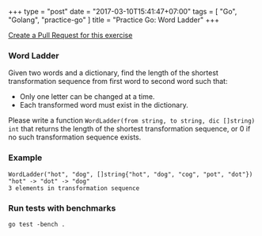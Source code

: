 +++
type = "post"
date = "2017-03-10T15:41:47+07:00"
tags = [ "Go", "Golang", "practice-go" ]
title = "Practice Go: Word Ladder"
+++

[Create a Pull Request for this exercise](https://github.com/plutov/practice-go/tree/master/wordladder)

### Word Ladder

Given two words and a dictionary, find the length of the shortest transformation sequence from first word to second word such that:

 - Only one letter can be changed at a time.
 - Each transformed word must exist in the dictionary.
 
Please write a function `WordLadder(from string, to string, dic []string) int` that returns the length of the shortest transformation sequence, or 0 if no such transformation sequence exists.

### Example

```
WordLadder("hot", "dog", []string{"hot", "dog", "cog", "pot", "dot"})
"hot" -> "dot" -> "dog"
3 elements in transformation sequence
```


### Run tests with benchmarks

```
go test -bench .
```
